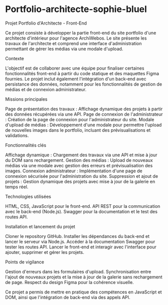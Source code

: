 # Portfolio-architecte-sophie-bluel

Projet Portfolio d'Architecte - Front-End

Ce projet consiste à développer la partie front-end du site portfolio d'une architecte d'intérieur pour l'agence ArchiWebos. Le site présente les travaux de l'architecte et comprend une interface d'administration permettant de gérer les médias via une modale d'upload.

Contexte

L'objectif est de collaborer avec une équipe pour finaliser certaines fonctionnalités front-end à partir du code statique et des maquettes Figma fournies. Le projet inclut également l'intégration d'un back-end avec persistance des données, notamment pour les fonctionnalités de gestion de médias et de connexion administrateur.

Missions principales

  Page de présentation des travaux : Affichage dynamique des projets à partir des données récupérées via une API.
  Page de connexion de l'administrateur : Création de la page de connexion pour l'administrateur du site.
  Modale d'upload de médias : Développement d'une modale pour permettre l'upload de nouvelles images dans le portfolio, incluant des prévisualisations et validations.

Fonctionnalités clés

  Affichage dynamique : Chargement des travaux via une API et mise à jour du DOM sans rechargement.
  Gestion des médias : Upload de nouveaux médias via une modale avec gestion des erreurs et prévisualisation des images.
  Connexion administrateur : Implémentation d'une page de connexion sécurisée pour l'administration du site.
  Suppression et ajout de projets : Gestion dynamique des projets avec mise à jour de la galerie en temps réel.

Technologies utilisées

  HTML, CSS, JavaScript pour le front-end.
  API REST pour la communication avec le back-end (Node.js).
  Swagger pour la documentation et le test des routes API.

Installation et lancement du projet

  Cloner le repository GitHub.
  Installer les dépendances du back-end et lancer le serveur via Node.js.
  Accéder à la documentation Swagger pour tester les routes API.
  Lancer le front-end et interagir avec l'interface pour ajouter, supprimer et gérer les projets.

  Points de vigilance

  Gestion d'erreurs dans les formulaires d'upload.
  Synchronisation entre l'ajout de nouveaux projets et la mise à jour de la galerie sans rechargement de page.
  Respect du design Figma pour la cohérence visuelle.

Ce projet a permis de mettre en pratique des compétences en JavaScript et DOM, ainsi que l'intégration de back-end via des appels API.

